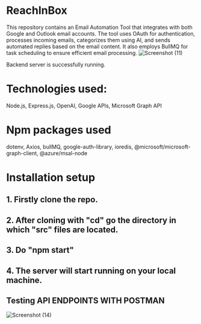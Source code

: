 # ReachInBox

This repository contains an Email Automation Tool that integrates with both Google and Outlook email accounts. The tool uses OAuth for authentication, processes incoming emails, categorizes them using AI, and sends automated replies based on the email content. It also employs BullMQ for task scheduling to ensure efficient email processing.
![Screenshot (11)](https://github.com/aaron1-z/ReachInBox/assets/77638360/5a024269-1e0d-425d-9d31-0d9fc3ab94a5)

Backend server is successfully running.

# Technologies used:
Node.js, Express.js, OpenAI, Google APIs, Microsoft Graph API
 # Npm packages used
dotenv, Axios, bullMQ, google-auth-library, ioredis, 
@microsoft/microsoft-graph-client, @azure/msal-node

# Installation setup
## 1. Firstly clone the repo. 
## 2. After cloning with "cd" go the directory in which "src" files are located. 
## 3. Do "npm start" 
## 4. The server will start running on your local machine. 

## Testing API ENDPOINTS WITH POSTMAN

![Screenshot (14)](https://github.com/aaron1-z/ReachInBox/assets/77638360/bf8ceced-c4a9-43e2-b333-a770be5b997d)
